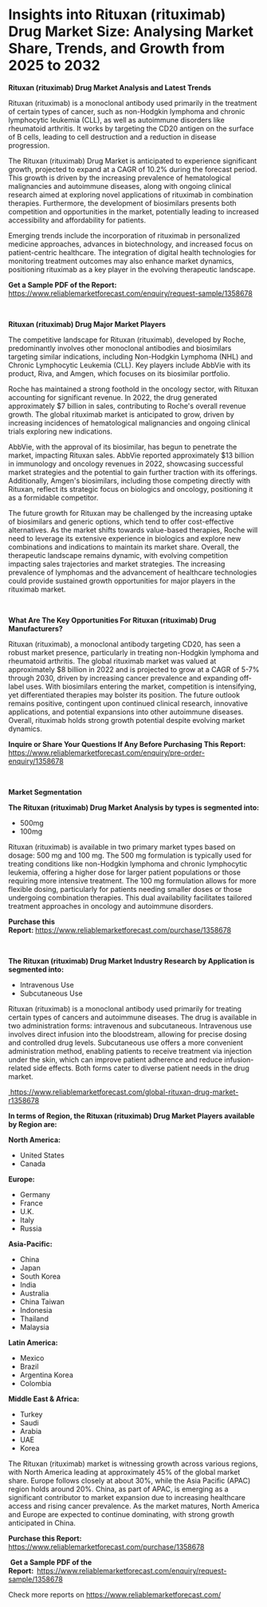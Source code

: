 <p><h1>Insights into Rituxan (rituximab) Drug Market Size: Analysing Market Share, Trends, and Growth from 2025 to 2032</h1></p><p><strong>Rituxan (rituximab) Drug Market Analysis and Latest Trends</strong></p>
<p><p>Rituxan (rituximab) is a monoclonal antibody used primarily in the treatment of certain types of cancer, such as non-Hodgkin lymphoma and chronic lymphocytic leukemia (CLL), as well as autoimmune disorders like rheumatoid arthritis. It works by targeting the CD20 antigen on the surface of B cells, leading to cell destruction and a reduction in disease progression.</p><p>The Rituxan (rituximab) Drug Market is anticipated to experience significant growth, projected to expand at a CAGR of 10.2% during the forecast period. This growth is driven by the increasing prevalence of hematological malignancies and autoimmune diseases, along with ongoing clinical research aimed at exploring novel applications of rituximab in combination therapies. Furthermore, the development of biosimilars presents both competition and opportunities in the market, potentially leading to increased accessibility and affordability for patients.</p><p>Emerging trends include the incorporation of rituximab in personalized medicine approaches, advances in biotechnology, and increased focus on patient-centric healthcare. The integration of digital health technologies for monitoring treatment outcomes may also enhance market dynamics, positioning rituximab as a key player in the evolving therapeutic landscape.</p></p>
<p><strong>Get a Sample PDF of the Report:&nbsp;</strong> <a href="https://www.reliablemarketforecast.com/enquiry/request-sample/1358678?utm_campaign=3129&utm_medium=2&utm_source=Github&utm_content=ia&utm_term=09032025&utm_id=rituxan-rituximab-drug">https://www.reliablemarketforecast.com/enquiry/request-sample/1358678</a></p>
<p>&nbsp;</p>
<p><strong>Rituxan (rituximab) Drug Major Market Players</strong></p>
<p><p>The competitive landscape for Rituxan (rituximab), developed by Roche, predominantly involves other monoclonal antibodies and biosimilars targeting similar indications, including Non-Hodgkin Lymphoma (NHL) and Chronic Lymphocytic Leukemia (CLL). Key players include AbbVie with its product, Riva, and Amgen, which focuses on its biosimilar portfolio.</p><p>Roche has maintained a strong foothold in the oncology sector, with Rituxan accounting for significant revenue. In 2022, the drug generated approximately $7 billion in sales, contributing to Roche's overall revenue growth. The global rituximab market is anticipated to grow, driven by increasing incidences of hematological malignancies and ongoing clinical trials exploring new indications.</p><p>AbbVie, with the approval of its biosimilar, has begun to penetrate the market, impacting Rituxan sales. AbbVie reported approximately $13 billion in immunology and oncology revenues in 2022, showcasing successful market strategies and the potential to gain further traction with its offerings. Additionally, Amgen's biosimilars, including those competing directly with Rituxan, reflect its strategic focus on biologics and oncology, positioning it as a formidable competitor.</p><p>The future growth for Rituxan may be challenged by the increasing uptake of biosimilars and generic options, which tend to offer cost-effective alternatives. As the market shifts towards value-based therapies, Roche will need to leverage its extensive experience in biologics and explore new combinations and indications to maintain its market share. Overall, the therapeutic landscape remains dynamic, with evolving competition impacting sales trajectories and market strategies. The increasing prevalence of lymphomas and the advancement of healthcare technologies could provide sustained growth opportunities for major players in the rituximab market.</p></p>
<p>&nbsp;</p>
<p><strong>What Are The Key Opportunities For Rituxan (rituximab) Drug Manufacturers?</strong></p>
<p><p>Rituxan (rituximab), a monoclonal antibody targeting CD20, has seen a robust market presence, particularly in treating non-Hodgkin lymphoma and rheumatoid arthritis. The global rituximab market was valued at approximately $8 billion in 2022 and is projected to grow at a CAGR of 5-7% through 2030, driven by increasing cancer prevalence and expanding off-label uses. With biosimilars entering the market, competition is intensifying, yet differentiated therapies may bolster its position. The future outlook remains positive, contingent upon continued clinical research, innovative applications, and potential expansions into other autoimmune diseases. Overall, rituximab holds strong growth potential despite evolving market dynamics.</p></p>
<p><strong>Inquire or Share Your Questions If Any Before Purchasing This Report:</strong> <a href="https://www.reliablemarketforecast.com/enquiry/pre-order-enquiry/1358678?utm_campaign=3129&utm_medium=2&utm_source=Github&utm_content=ia&utm_term=09032025&utm_id=rituxan-rituximab-drug">https://www.reliablemarketforecast.com/enquiry/pre-order-enquiry/1358678</a></p>
<p>&nbsp;</p>
<p><strong>Market Segmentation</strong></p>
<p><strong>The Rituxan (rituximab) Drug Market Analysis by types is segmented into:</strong></p>
<p><ul><li>500mg</li><li>100mg</li></ul></p>
<p><p>Rituxan (rituximab) is available in two primary market types based on dosage: 500 mg and 100 mg. The 500 mg formulation is typically used for treating conditions like non-Hodgkin lymphoma and chronic lymphocytic leukemia, offering a higher dose for larger patient populations or those requiring more intensive treatment. The 100 mg formulation allows for more flexible dosing, particularly for patients needing smaller doses or those undergoing combination therapies. This dual availability facilitates tailored treatment approaches in oncology and autoimmune disorders.</p></p>
<p><strong>Purchase this Report:&nbsp;</strong><a href="https://www.reliablemarketforecast.com/purchase/1358678?utm_campaign=3129&utm_medium=2&utm_source=Github&utm_content=ia&utm_term=09032025&utm_id=rituxan-rituximab-drug">https://www.reliablemarketforecast.com/purchase/1358678</a></p>
<p>&nbsp;</p>
<p><strong>The Rituxan (rituximab) Drug Market Industry Research by Application is segmented into:</strong></p>
<p><ul><li>Intravenous Use</li><li>Subcutaneous Use</li></ul></p>
<p><p>Rituxan (rituximab) is a monoclonal antibody used primarily for treating certain types of cancers and autoimmune diseases. The drug is available in two administration forms: intravenous and subcutaneous. Intravenous use involves direct infusion into the bloodstream, allowing for precise dosing and controlled drug levels. Subcutaneous use offers a more convenient administration method, enabling patients to receive treatment via injection under the skin, which can improve patient adherence and reduce infusion-related side effects. Both forms cater to diverse patient needs in the drug market.</p></p>
<p><a href="https://www.reliablemarketforecast.com/global-rituxan-drug-market-r1358678?utm_campaign=3129&utm_medium=2&utm_source=Github&utm_content=ia&utm_term=09032025&utm_id=rituxan-rituximab-drug">&nbsp;https://www.reliablemarketforecast.com/global-rituxan-drug-market-r1358678</a></p>
<p><strong>In terms of Region, the Rituxan (rituximab) Drug Market Players available by Region are:</strong></p>
<p>
    <p> <strong> North America: </strong>
        <ul>
            <li>United States</li>
            <li>Canada</li>
        </ul>
        </p> 
    <p> <strong> Europe: </strong>
        <ul>
            <li>Germany</li>
            <li>France</li>
            <li>U.K.</li>
            <li>Italy</li>
            <li>Russia</li>
        </ul>
        </p> 
    <p> <strong> Asia-Pacific: </strong>
        <ul>
            <li>China</li>
            <li>Japan</li>
            <li>South Korea</li>
            <li>India</li>
            <li>Australia</li>
            <li>China Taiwan</li>
            <li>Indonesia</li>
            <li>Thailand</li>
            <li>Malaysia</li>
        </ul>
        </p> 
    <p> <strong> Latin America: </strong>
        <ul>
            <li>Mexico</li>
            <li>Brazil</li>
            <li>Argentina Korea</li>
            <li>Colombia</li>
        </ul>
        </p> 
    <p> <strong> Middle East & Africa: </strong>
        <ul>
            <li>Turkey</li>
            <li>Saudi</li>
            <li>Arabia</li>
            <li>UAE</li>
            <li>Korea</li>
        </ul>
    </p>
    </p>
<p><p>The Rituxan (rituximab) market is witnessing growth across various regions, with North America leading at approximately 45% of the global market share. Europe follows closely at about 30%, while the Asia Pacific (APAC) region holds around 20%. China, as part of APAC, is emerging as a significant contributor to market expansion due to increasing healthcare access and rising cancer prevalence. As the market matures, North America and Europe are expected to continue dominating, with strong growth anticipated in China.</p></p>
<p><strong>Purchase this Report: </strong><a href="https://www.reliablemarketforecast.com/purchase/1358678?utm_campaign=3129&utm_medium=2&utm_source=Github&utm_content=ia&utm_term=09032025&utm_id=rituxan-rituximab-drug">https://www.reliablemarketforecast.com/purchase/1358678</a></p>
<p>&nbsp;<strong>Get a Sample PDF of the Report:&nbsp;&nbsp;</strong><a href="https://www.reliablemarketforecast.com/enquiry/request-sample/1358678?utm_campaign=3129&utm_medium=2&utm_source=Github&utm_content=ia&utm_term=09032025&utm_id=rituxan-rituximab-drug">https://www.reliablemarketforecast.com/enquiry/request-sample/1358678</a></p>
<p><strong></strong></p>
<p>Check more reports on <a href="https://www.reliablemarketforecast.com/?utm_campaign=3129&utm_medium=2&utm_source=Github&utm_content=ia&utm_term=09032025&utm_id=rituxan-rituximab-drug">https://www.reliablemarketforecast.com/</a></p>